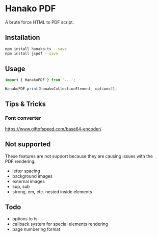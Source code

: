 # Hanako PDF
A brute force HTML to PDF script.

## Installation

```bash
npm install hanako-ts --save
npm install jspdf --save
```

## Usage
```javascript
import { HanakoPDF } from '...';

HanakoPDF.print(hanakoCollectionElement, options?);
```

## Tips & Tricks

### Font converter

https://www.giftofspeed.com/base64-encoder/

## Not supported

These features are not support because they are causing issues with the PDF rendering.

- letter spacing
- background images
- external images
- sup, sub
- strong, em, etc. nested inside elements

## Todo
- options to ts
- callback system for special elements rendering
- page numbering format
